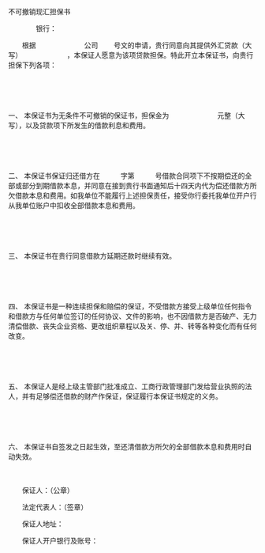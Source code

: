 



不可撤销现汇担保书



 

　　　　银行：

　　根据　　　　　　　公司　　 号文的申请，贵行同意向其提供外汇贷款（大写）　　　　　　　，本保证人愿意为该项贷款担保。特此开立本保证书，向贵行担保下列各项：

　　

　　

一、
本保证书为无条件不可撤销的保证书，担保金为　　　　　　　元整（大写），以及贷款项下所发生的借款利息和费用。

　　

　　

二、
本保证书保证归还借方在　　　字第　　　号借款合同项下不按期偿还的全部或部分到期借款本息，并同意在接到贵行书面通知后十四天内代为偿还借款方所欠借款本息和费用。如我单位不能履行上述担保责任，接受你行委托我单位开户行从我单位账户中扣收全部借款本息和费用。

　　

　　

三、
本保证书在贵行同意借款方延期还款时继续有效。

　　

　　

四、
本保证书是一种连续担保和赔偿的保证，不受借款方接受上级单位任何指令和借款方与任何单位签订的任何协议、文件的影响，也不因借款方是否破产、无力清偿借款、丧失企业资格、更改组织章程以及关、停、并、转等各种变化而有任何改变。

　　

　　

五、
本保证人是经上级主管部门批准成立、工商行政管理部门发给营业执照的法人，并有足够偿还借款的财产作保证，保证履行本保证书规定的义务。

　　

　　

六、
本保证书自签发之日起生效，至还清借款方所欠的全部借款本息和费用时自动失效。　　

　　

　　保证人：（公章）　　　　　　　　　

　　法定代表人：（签章）　　

　　保证人地址：　　　　　　　

　　保证人开户银行及账号：

　　

　　
